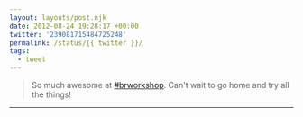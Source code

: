 ```yaml
---
layout: layouts/post.njk
date: 2012-08-24 19:28:17 +00:00
twitter: '239081715484725248'
permalink: /status/{{ twitter }}/
tags: 
  - tweet
---
```


> So much awesome at [#brworkshop](https://twitter.com/hashtag/brworkshop). Can't wait to go home and try all the things!

---
